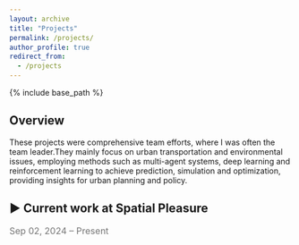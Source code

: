 ```yaml
---
layout: archive
title: "Projects"
permalink: /projects/
author_profile: true
redirect_from:
  - /projects
---
```


<!-- 在这里添加引入 JavaScript 文件 -->
<!-- <script src="/assets/js//scripts.js"></script> -->
{% include base_path %}

<style>
  .two-column {
    display: flex;
    justify-content: space-between;
    margin-bottom: 20px;
  }

  .two-column > div {
    flex-basis: 49.5%; /* 每一栏占父容器的48%宽度 */
    margin: 10px 20px 10px 0px !important; /* 调整上、右、下、左外边距 */
    /* padding: 20px 15px 10px 15px !important; 依次为上、右、下、左的内边距 */
    background-color: rgba(0, 0, 0, 0.75); /* 背景色，可根据需求调整 */
    border-radius: 8px;
    box-shadow: 0 2px 5px rgba(0, 0, 0, 0.1);
  }

  ul {
    list-style-type: disc; /* 使用圆点作为列表项的标记 */
    margin-left: 5px; /* 调整列表项的左边距 */
  }

  /* toggle时鼠标悬停的样式 */
  #toggle-header {
      cursor: pointer;
      font-weight: bold;
      display: flex;
      align-items: center;
  }

  #toggle-icon {
      margin-right: 8px;
      /* 使得图标在展开/收起时有一个平滑的过渡效果 */
      transition: transform 0.3s ease; 
  }

  #toggle-content {
      display: block; /* 默认展开 */
  }
</style>

## **Overview**
<p>
These projects were comprehensive team efforts, where I was often the team leader.They mainly focus on urban transportation and environmental issues, employing methods such as multi-agent systems, deep learning and reinforcement learning to achieve prediction, simulation and optimization, providing insights for urban planning and policy.
</p>

<h2 class="toggle-header" style="cursor: pointer;">
  <span class="toggle-icon">▶</span><strong> Current work at Spatial Pleasure</strong>
</h2>
<p style="color: #757575; font-size: 16px;">Sep 02, 2024 – Present</p>
<div class="toggle-content" style="display: none;">
  <p style="margin-top: 10px; margin-bottom: 10px;">
  I work remotely at 0.6 FTE per month as a data scientist with main tasks regarding processing and integrating traffic data, developing traffic simulation models and optimization systems.<br>
  In many ways, the work here is more akin to research, as the projects require strong knowledge of mathematical statistics and involve exploratory methods. I look forward to collaborating with the company's lab to publish the outcomes of our projects if the opportunity arises.<br>
  Currently, I am primarily responsible for two projects:
  </p>
  <div class="two-column">
    <!-- 注意间距是调整padding-top: 10px -->
    <div style="padding-top: 10px; padding-left: 20px; padding-right: 20px; ">
      <h3 style="margin-top: 15px;">1 Origin-Destination Estimation in Sapporo</h3>
      <p>We use the four-step model of trip generation, trip distribution, mode choice and route assignment to predict traffic demand and identify key factors, offering insights on public transit capacity allocation.</p>

      <ul>
        <li>Leverage GTFS, IC card, and socioeconomic data to perform spatiotemporal clustering of O-D trips</li>
        <li>Incorporate environmental factors (e.g., carbon emissions, noise pollution) into the model to enhance the sustainability of public transportation</li>
        <li>Utilize machine learning algorithms to perform data-driven modeling without predefined assumptions and</li>
        <li>......</li>
      </ul>
    </div>

    <div style="padding-top: 10px; padding-left: 20px; padding-right: 20px; ">
      <h3 style="margin-top: 15px;">2 Multi-Agent Transport Simulation in Tyoko</h3>
      <p>The four-step model relies on aggregated data, limiting its ability to reflect individual travel decisions while agent-based models can compensate for this.</p>

      <ul>
        <li>Introduce new transport modes (e.g., autonomous driving, shared mobility) into the traffic simulation</li>
        <li>Model heterogeneity in agent behavior (e.g., income and age) by differentiating utility functions</li>
        <li>Integrate the influence of behavioral psychology on the rational agent (e.g., acceptability of autonomous vehicles) </li>
        <li>......</li>
      </ul>
    </div>
  </div>
</div>
<!-- 分隔线 -->
<hr style="border: none; height: 0.5px; background-color: #757575; margin-top: 10px; margin-bottom: 10px;">

<!-- {% include base_path %} -->
<h2 class="toggle-header" style="cursor: pointer;">
  <span class="toggle-icon">▶</span><strong> Optimizing electric vehicle charging station placement using reinforcement learning</strong>
</h2>
<p style="color: #757575; font-size: 16px;">June 20, 2024 – Aug 15, 2024</p>
<div class="toggle-content" style="display: none;">
  <!-- 关键词部分 -->
  <p><strong>Keywords:</strong> electric vehicle charging station, location selection, reinforcement learning, spatial optimization</p>

  <!-- 父容器 -->
  <div class="content-wrapper" style="display: flex; max-height: 400px; align-items: flex-start;">
    <div id="projectCarousel_1" class ="carousel slide" data-ride="carousel" style="flex-basis: 50%; max-height: 400px">
      <ol class="carousel-indicators">
        <li data-target="#projectCarousel_1" data-slide-to="0" class="active"></li>
        <li data-target="#projectCarousel_1" data-slide-to="1"></li>
        <li data-target="#projectCarousel_1" data-slide-to="2"></li>
      </ol>
      <div class="carousel-inner">
        <div class="carousel-item active">
          <img src="/images/project_1/Framework.png" class="d-block mx-auto" alt="Project Image 1"
          style="margin-top: 70px;">
          <div class="carousel-caption d-none d-md-block">
            <h5>Project framework</h5>
          </div>
          <!-- 放大按钮 -->
          <!-- <button class="enlarge-btn" onclick="openModal('/images/research_1/img_1.png')">🔍</button> -->
        </div>
        <div class="carousel-item">
          <iframe src="/files/project_1/graph.html" width="100%" height="100%" style="border:none;margin-top: 30px;" ></iframe>
          <div class="carousel-caption d-none d-md-block">
            <h5>Iterative optimization of utility by different RL algorithms</h5>
          </div>
           <!-- 放大按钮 -->
          <!-- <button class="enlarge-btn" onclick="openModal('/images/research_1/img_1.png')">🔍</button> -->
        </div>
        <div class="carousel-item">
          <div class="d-block w-100" style="height: 500px;">
            <iframe src="/files/project_1/map.html" width="100%" height="100%" style="border:none;"></iframe>
          </div>
          <div class="carousel-caption d-none d-md-block">
            <h5>The optimal charging station placement by DQN algorithm</h5>
          </div>
           <!-- 放大按钮 -->
          <!-- <button class="enlarge-btn" onclick="openModal('/images/research_1/img_1.png')">🔍</button> -->
        </div>
      </div>
      <!-- Controls -->
      <a class="carousel-control-prev" href="#projectCarousel_1" role="button" data-slide="prev">
        <span class="carousel-control-prev-icon" aria-hidden="true"></span>
        <span class="sr-only">Previous</span>
      </a>
      <a class="carousel-control-next" href="#projectCarousel_1" role="button" data-slide="next">
        <span class="carousel-control-next-icon" aria-hidden="true"></span>
        <span class="sr-only">Next</span>
      </a>
    </div>
    <!-- 轮播图放大模态框 HTML -->
    <!-- <div id="imageModal" class="modal">
      <span class="close" onclick="closeModal()">&times;</span>
      <img class="modal-content" id="modalImg">
    </div> -->
    <!-- 摘要部分 -->
    <div class="research-summary" style="flex-basis: 50%; max-height: 400px; overflow-y: auto; padding: 10px; margin-left: 20px;">
      <p>Optimizing electric vehicle charging station placement is key to implementing zero-emission policies in central London. Using <a href="https://openchargemap.org/site" target="_blank" style="color: #757575;">open charge map data</a>, the study framed the problem as a reinforcement learning task, where the agent learns to take optimal actions by adjusting its strategy based on feedback. This results in a deployment that balances coverage benefits and time costs within budget constraints, maximizing overall utility.</p>
      <p><strong>Components of the RL problem</strong></p>
      <ul>
        <li><strong>State</strong>: The current spatial layout of charging stations and charger configuration.</li>
        <li><strong>Action</strong>: Adding new charging stations, increasing the capacity of existing stations, or relocating stations.</li>
        <li><strong>Reward</strong>: The difference in total utility before and after each layout modification.</li>
        <li><strong>Algorithms</strong>: Deep Q-learning Network (DQN), Advantage Actor-Critic (A2C) and Proximal Policy Optimization (PPO).</li>
      </ul>

      <p>As a result, reinforcement learning algorithms show significant improvements over traditional methods, with the DQN-based layout performing best across metrics. Each algorithm offers unique strengths: DQN minimizes travel time in high-demand areas, A2C improves overall service balance, and PPO enhances charging efficiency at existing stations.</p>
    </div>
  </div>
  <p style="margin-top: 35px; margin-bottom: 0;"><strong>Honor:</strong> High distinction (96/100) in course <a href="https://www.lse.ac.uk/resources/calendar2023-2024/courseGuides/ST/2023_ST455.htm"> ST455 Reinforcement Learning </a></p>
</div>
<link rel="stylesheet" href="https://cdnjs.cloudflare.com/ajax/libs/font-awesome/5.15.4/css/all.min.css">
<p style="margin-top: 0px; margin-bottom: 0;">Preprint forthcoming on arXiv. <a href="/files/project_1/notebook.html" target="_blank">Notebook</a>. Code available on <a href="https://github.com/Minw913/ReinEV-Charging-Station-Optimization" target="_blank"><i class="fab fa-github"></i> GitHub</a>.</p>

<!-- 分隔线 -->
<hr style="border: none; height: 0.5px; background-color: #757575; margin-top: 10px; margin-bottom: 10px;">


<h2 class="toggle-header" style="cursor: pointer;">
  <span class="toggle-icon">▶</span><strong> Disentangling associations between socio-environmental dynamics and subjective well-being during and after COVID-19</strong>
</h2>
<p style="color: #757575; font-size: 16px;">Feb 01, 2023 – Aug 25, 2023</p>
<div class="toggle-content" style="display: none;">
  <!-- 关键词部分 -->
  <p><strong>Keywords:</strong> subjective well-being, neighborhood resilience, COVID-19, explainable machine learning, social media data</p>

  <!-- 父容器 -->
  <div class="content-wrapper" style="display: flex; max-height: 400px; align-items: flex-start;">
    <div id="projectCarousel_2" class = "carousel slide" data-ride="carousel" style="flex-basis: 50%; max-height: 400px">
      <ol class="carousel-indicators">
        <li data-target="#projectCarousel_2" data-slide-to="0" class="active"></li>
        <li data-target="#projectCarousel_2" data-slide-to="1"></li>
        <li data-target="#projectCarousel_2" data-slide-to="2"></li>
        <li data-target="#projectCarousel_2" data-slide-to="3"></li>
        <li data-target="#projectCarousel_2" data-slide-to="4"></li>
      </ol>
      <div class="carousel-inner">
        <div class="carousel-item active">
          <img src="/images/project_2/img_1.png" class="d-block mx-auto" alt="Research Image 1"
          style="margin-top: 70px;">
          <div class="carousel-caption d-none d-md-block">
            <h5>Project framework and workflow</h5>
          </div>
          <!-- 放大按钮 -->
          <!-- <button class="enlarge-btn" onclick="openModal('/images/research_1/img_1.png')">🔍</button> -->
        </div>
        <div class="carousel-item">
          <div class="d-block w-100" style="height: 500px;">
            <img src="/images/project_2/img_2.png" class="d-block mx-auto" alt="Research Image 1"
            style="margin-top: 70px;">
          </div>
          <div class="carousel-caption d-none d-md-block">
            <h5>Spatiotemporal SWB extracted by ChatGPT and BERT</h5>
          </div>
        </div>
        <!-- 放大按钮 -->
        <!-- <button class="enlarge-btn" onclick="openModal('/images/research_1/img_1.png')">🔍</button> -->
        <div class="carousel-item">
          <div class="d-block w-100" style="height: 500px;">
            <img src="/images/project_2/img_3.png" class="d-block mx-auto" alt="Research Image 1"
            style="margin-top: 70px;">
          </div>
          <div class="carousel-caption d-none d-md-block">
            <h5 style="font-size: 14px;">Resilience stage division by Regression Discontinuity Design</h5>
          </div>
           <!-- 放大按钮 -->
          <!-- <button class="enlarge-btn" onclick="openModal('/images/research_1/img_1.png')">🔍</button> -->
        </div>
        <div class="carousel-item">
          <div class="d-block w-100" style="height: 500px;">
            <img src="/images/project_2/img_4.png" class="d-block mx-auto" alt="Research Image 1"
            style="margin-top: 70px;">
          </div>
          <div class="carousel-caption d-none d-md-block">
            <h5>The Global Spatiotemporal impact of SWB using SHAP</h5>
          </div>
           <!-- 放大按钮 -->
          <!-- <button class="enlarge-btn" onclick="openModal('/images/research_1/img_1.png')">🔍</button> -->
        </div>
        <div class="carousel-item">
          <div class="d-block w-100" style="height: 500px;">
            <img src="/images/project_2/img_5.png" class="d-block mx-auto" alt="Research Image 1"
            style="margin-top: 70px;">
          </div>
          <div class="carousel-caption d-none d-md-block">
            <h5 style="font-size: 14px;">Associations between Socio-Environmental Dynamics and SWB</h5>
          </div>
           <!-- 放大按钮 -->
          <!-- <button class="enlarge-btn" onclick="openModal('/images/research_1/img_1.png')">🔍</button> -->
        </div>
      </div>
      <!-- Controls -->
      <a class="carousel-control-prev" href="#projectCarousel_2" role="button" data-slide="prev">
        <span class="carousel-control-prev-icon" aria-hidden="true"></span>
        <span class="sr-only">Previous</span>
      </a>
      <a class="carousel-control-next" href="#projectCarousel_2" role="button" data-slide="next">
        <span class="carousel-control-next-icon" aria-hidden="true"></span>
        <span class="sr-only">Next</span>
      </a>
    </div>
    <!-- 轮播图放大模态框 HTML -->
    <!-- <div id="imageModal" class="modal">
      <span class="close" onclick="closeModal()">&times;</span>
      <img class="modal-content" id="modalImg">
    </div> -->
    <!-- 摘要部分 -->
    <div class="research-summary" style="flex-basis: 50%; max-height: 400px; overflow-y: auto; padding: 10px; margin-left: 20px;">
      <p>During the COVID-19 pandemic, urban residents' subjective well-being (SWB) was at risk, but few studies examined its relationship with neighborhood-level socio-economic and built-environment factors. This study bridges that gap by analyzing over one million geo-tagged social media posts from Shanghai.</p>
      <p><strong>Key contributions</strong></p>
      <ul>
        <li>Utilized the ChatGPT API to analyze social media sentiment indices, combined with BerTopic to extract high-frequency topics, revealing the spatiotemporal dynamics of urban emotions during public disturbances.</li>

        <li>Used Regression Discontinuity Design (RDD) to divide the COVID-19 outbreak in Shanghai into six SWB stages, analyzing key events' impact on public sentiment before, during, and after the pandemic.</li>

        <li>Applied a Fully Connected Neural Network (FCNN) model to examine the relationship between sentiment scores and socio-economic as well as built-environment factors at the neighborhood level, with the SHAP framework used to explain the model.</li>
      </ul>

      <p>The study found that green and blue spaces boost psychological resilience, while higher road density, attraction accessibility, and healthcare services reduce the link between sentiment, income, and aging. These insights inform urban planning and policy-making to enhance residents' resilience.</p>
    </div>
  </div>
<!-- </div> -->
<link rel="stylesheet" href="https://cdnjs.cloudflare.com/ajax/libs/font-awesome/5.15.4/css/all.min.css">
<p style="margin-top: 35px; margin-bottom: 0;"><strong>Honor:</strong> <a href="http://wupen.org/competitions/68?type=work&entry=14153">The First Prize in the 7th Chengyuan Cup</a>; Best Presentation Award in <a href="https://www.isocui.org/icui2023/">GSCS & ICUI 2023</a>; Submitted to the journal <i>Computers, Environment and Urban Systems</i>.</p>
</div>
<!-- 分隔线 -->
<hr style="border: none; height: 0.5px; background-color: #757575; margin-top: 10px; margin-bottom: 10px;">


<h2 class="toggle-header" style="cursor: pointer;">
  <span class="toggle-icon">▶</span><strong> NoiseLoc: campus noise monitoring and traceability system</strong>
</h2>
<p style="color: #757575; font-size: 16px;">June 01, 2021 – Nov 17, 2022</p>
<div class="toggle-content" style="display: none;">
  <!-- 关键词部分 -->
  <p><strong>Keywords:</strong> noise traceability, sound classification and intensity prediction, interactive web app</p>

  <!-- 父容器 -->
  <div class="content-wrapper" style="display: flex; max-height: 400px; align-items: flex-start;">
    <div id="video-container" style="flex-basis: 50%; max-height: 400px;">
      <!-- 添加MP4视频 -->
      <video class="d-block mx-auto" controls style="margin-top: 50px; width: 100%; max-height: 400px;">
        <source src="/files/project_3/demo_video.mp4" type="video/mp4">
        Your browser does not support the video tag.
      </video>
    </div>
    <!-- 摘要部分 -->
    <div class="research-summary" style="flex-basis: 50%; max-height: 400px; overflow-y: auto; padding: 10px; margin-left: 20px;">
      <p>Campus noise affects students and staff, and the noise tracing system provides precise analysis and decision-making support. This project uses GIS technology to create a multi-dimensional noise map, incorporating user feedback to identify noise sources. The interactive website features noise info, scenario distribution, event simulation, and source tracking.</p>
      <p><strong>Key technologies</strong></p>
      <ul>
        <li>Employ a geometric acoustic ray tracing method to simulate noise propagation, accounting for reflection, diffraction, and atmospheric absorption, enabling accurate noise propagation calculations across different sources.</li>

        <li>Applied VGGish model and CNN network based on Short-Time Fourier Transform and mel-spectrogram features to classify and measure campus noise intensity.</li>

        <li>Developed the jarcpy module to replace ArcPy, combining shapely to re-implement functions like shape conversion, data statistics, distance calculation, and topology, improving compatibility and computational speed significantly in the Python3 environment.</li>
      </ul>
    </div>
  </div>
<!-- </div> -->
  <p style="margin-top: 35px; margin-bottom: 0;"><strong>Honor:</strong> The Grand Prize in the 1st 'Sky Cup' National College Students Spatial Information Technology Competition </p>
</div>
<link rel="stylesheet" href="https://cdnjs.cloudflare.com/ajax/libs/font-awesome/5.15.4/css/all.min.css">
<p style="margin-top: 0px; margin-bottom: 0;"><a href="http://public.dupetrc.qiyi.us:31382/app_noise_loc/home" target="_blank"><i class="fas fa-globe"></i> Web App</a></p>
<!-- 分隔线 -->
<hr style="border: none; height: 0.5px; background-color: #757575; margin-top: 10px; margin-bottom: 10px;">